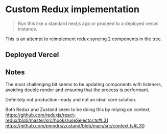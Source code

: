# Custom Redux implementation

> Run this like a standard nextjs app or proceed to a deployed vercel instance.

This is an attempt to reimplement redux syncing 2 components in the tree.

## Deployed Vercel

## Notes

The most challenging bit seems to be updating components with listeners, avoiding double render and ensuring that the process is performant.

Definitely not production-ready and not an ideal core solution.

Both Redux and Zustand seem to be doing this by relying on context,
https://github.com/reduxjs/react-redux/blob/master/src/hooks/useSelector.ts#L31
https://github.com/pmndrs/zustand/blob/main/src/context.ts#L30
